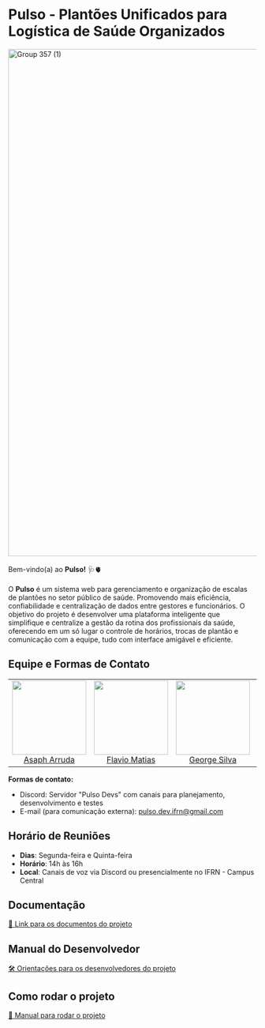 # Pulso - Plantões Unificados para Logística de Saúde Organizados

<img width="4096" height="1027" alt="Group 357 (1)" src="https://github.com/user-attachments/assets/84eff9b0-8b51-4248-9715-e523b3b4002f"/>
<br><br>
Bem-vindo(a) ao <b>Pulso!</b> 🩺🫀
<br><br>
O <b>Pulso</b> é um sistema web para gerenciamento e organização de escalas de plantões no setor público de saúde. Promovendo mais eficiência, confiabilidade e centralização de dados entre gestores e funcionários. O objetivo do projeto é desenvolver uma plataforma inteligente que simplifique e centralize a gestão da rotina dos profissionais da saúde, oferecendo em um só lugar o controle de horários, trocas de plantão e comunicação com a equipe, tudo com interface amigável e eficiente.

## Equipe e Formas de Contato

<table>
  <tr>
    <td align="center">
      <img src="https://github.com/user-attachments/assets/f5e0366b-bc5e-432d-811d-3645e25ad7a6" width="150"/><br>
      <a href="https://github.com/ArrudaAsaph">Asaph Arruda</a>
    </td>
    <td align="center">
      <img src="https://github.com/user-attachments/assets/a3facdf3-862c-49a6-b561-91e73b0ef68d" width="150"/><br>
      <a href="https://github.com/FlavioMatias">Flavio Matias</a>
    </td>
    <td align="center">
      <img src="https://github.com/user-attachments/assets/9dba027f-c85c-4320-b189-033b0b7e2a47" width="150"/><br>
      <a href="https://github.com/silva-george">George Silva</a>
    </td>
    <td align="center">
      <img src="https://github.com/user-attachments/assets/31d8fd8f-698d-4430-99be-64a4f83e86af" width="150"/><br>
      <a href="https://github.com/gusttavokr">Gustavo Maia</a>
    </td>
    <td align="center">
      <img src="https://github.com/user-attachments/assets/27ee87e1-a16f-49a3-b518-c55652cad297" width="150"/><br>
      <a href="https://github.com/IcaroGabrielIcaro">Icaro Gabriel</a>
    </td>
    <td align="center">
      <img src="https://github.com/user-attachments/assets/5806984b-de88-4e43-8e65-6e87da3ad227" width="150"/><br>      
      <a href="https://github.com/Alencast">Robson Alencastro</a>
    </td>
  </tr>
</table>

**Formas de contato:**
- Discord: Servidor "Pulso Devs" com canais para planejamento, desenvolvimento e testes
- E-mail (para comunicação externa): pulso.dev.ifrn@gmail.com
## Horário de Reuniões
- **Dias**: Segunda-feira e Quinta-feira  
- **Horário**: 14h às 16h  
- **Local**: Canais de voz via Discord ou presencialmente no IFRN - Campus Central
## Documentação
[📄 Link para os documentos do projeto](doc/documentacao.md)
## Manual do Desenvolvedor
[🛠️ Orientações para os desenvolvedores do projeto](doc/guia-ds/guia.md)
## Como rodar o projeto
[🚀 Manual para rodar o projeto](doc/manual/manual.md)
